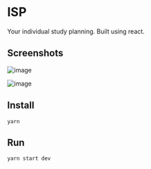 # ISP
Your individual study planning. Built using react.
 
## Screenshots

![image](https://user-images.githubusercontent.com/5946409/36383784-8a68da96-158d-11e8-8d3d-fd089939234c.png)

![image](https://user-images.githubusercontent.com/5946409/36383832-ae8fb886-158d-11e8-9691-9946823b4fbb.png)

## Install

`yarn`

## Run

`yarn start dev`

